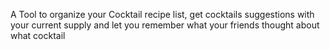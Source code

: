A Tool to organize your Cocktail recipe list, get cocktails suggestions with your current supply and let you remember what your friends thought about what cocktail
